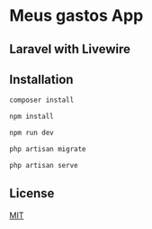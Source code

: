 # Meus gastos App

## Laravel with Livewire


## Installation

```bash
composer install
```

```bash
npm install
```

```bash
npm run dev
```

```bash
php artisan migrate
```

```bash
php artisan serve
```

## License
[MIT](https://choosealicense.com/licenses/mit/)

